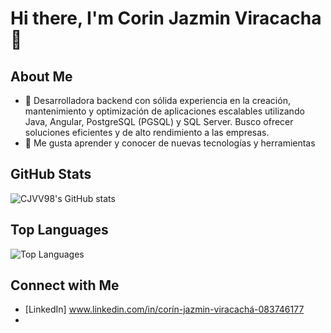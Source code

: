 # Hi there, I'm Corin Jazmin Viracacha 👋

## About Me
- 🔭 Desarrolladora backend con sólida experiencia en la creación, mantenimiento y optimización de aplicaciones escalables utilizando Java, Angular, PostgreSQL (PGSQL) y SQL Server. Busco ofrecer soluciones eficientes y de alto rendimiento a las empresas. 
- 🌱 Me gusta aprender y conocer de nuevas tecnologías y herramientas

## GitHub Stats
![CJVV98's GitHub stats](https://github-readme-stats.vercel.app/api?username=CJVV98&show_icons=true&theme=radical)

## Top Languages
![Top Languages](https://github-readme-stats.vercel.app/api/top-langs/?username=CJVV98&layout=compact&theme=radical)

## Connect with Me
- [LinkedIn] www.linkedin.com/in/corín-jazmin-viracachá-083746177
- 
